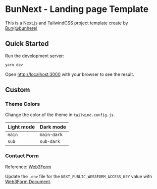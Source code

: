 # BunNext - Landing page Template

This is a [Next.js](https://nextjs.org/) and TailwindCSS project template create by [Bun(@bunhere)](https://bunhere.com/)

## Quick Started

Run the development server:

```bash
yarn dev
```

Open [http://localhost:3000](http://localhost:3000) with your browser to see the result.

## Custom

### Theme Colors

Change the color of the theme in `tailwind.config.js`.

Light mode | Dark mode
-----------|-----------
`main`     | `main-dark`
`sub`      | `sub-dark`

### Contact Form

Reference: [Web3Form](https://web3forms.com/)

Update the `.env` file for the `NEXT_PUBLIC_WEB3FORM_ACCESS_KEY` value with [Web3Form Document](https://docs.web3forms.com/).
